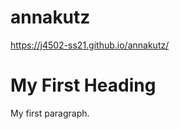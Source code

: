 # annakutz
https://j4502-ss21.github.io/annakutz/
<!DOCTYPE html>

<html lang="en">
<head>
  <meta charset="utf-8">

  <title>Patrick's J4502/7502 website</title>
  <meta name="description" content="Patrick Garvin's website for J4502/7502.">
  <meta name="author" content="Patrick Garvin">
  <meta name="keywords" content="Patrick Garvin, J4502, J7502"/>

</head>

<body>
  <h1>My First Heading</h1>
  <p>My first paragraph.</p>
</body>
</html>
